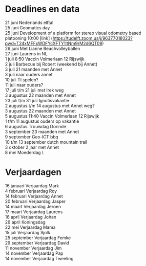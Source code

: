 # Deadlines en data
21 juni Nederlands elftal \
25 juni Geomatics day \
25 juni Development of a platform for stereo visual odometry based platooning 10:00 [link] (https://tudelft.zoom.us/j/96377018023?pwd=T24xMFFxWDFYcXFTY1ltNm9rM2d6QT09) \
26 juni Met Lianne Beachvolleyballen \
27 juni Laurens in NL \
1 juli 8:50 Vaccin Volmerlaan 12 Rijswijk \
2 juli Barbecue bij Robert (weekend bij Annet) \
3 juli 21 maanden met Annet \
3 juli naar ouders annet \
10 juli TI spelen? \
11 juli naar ouders? \
17 juli t/m 21 juli met Irek weg \
3 augustus 22 maanden met Annet \
23 juli t/m 31 juli Ignotisvakantie \
2 augustus t/m 14 augustus met Annet weg? \
3 augustus 22 maanden met Annet \
5 augustus 11:40 Vaccin Volmerlaan 12 Rijswijk\
1 t/m 11 augustus ouders op vakantie \
6  augustus Trouwdag Dorinde \
3 september 23 maanden met Annet \
9 september Geo-ICT bbq \
10 t/m 13 september dutch mountain trail \
3 oktober 2 jaar met Annet \
8 mei Moederdag \


# Verjaardagen
16 januari Verjaardag Mark \
4  februari Verjaardag Roy \
14 februari Verjaardag Annet \
20 februari Verjaardag Jasper \
14 maart Verjaardag Jeroen \
17 maart Verjaardag Laurens \
16 april Verjaardag Johan \
26 april Koningsdag \
22 mei Verjaardag Mama \
15 juli Verjaardag Sjolk \
25 september Verjaardag Femke \
29 september Verjaardag David \
11 november Verjaardag Jim \
14 november Verjaardag Pap \
14 november Verjaardag Tweeling
